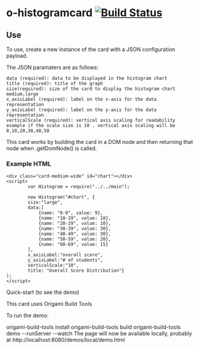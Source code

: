 # o-histogramcard [![Build Status](https://travis-ci.org/Pearson-Higher-Ed/o-histogram-card.svg)](https://travis-ci.org/Pearson-Higher-Ed/o-histogram-card)

## Use

To use, create a new instance of the card with a JSON configuration payload.

The JSON paramaters are as follows:

	data (required): data to be displayed in the histogram chart
    title (required): title of the graph
    size(required): size of the card to display the histogram chart medium,large
  	x_axisLabel (required): label on the x-axis for the data representation 
   	y_axisLabel (required): label on the y-axis for the data representation
   	verticalScale (required): vertical axis scaling for readability example if the scale size is 10 . vertical axis scaling will be 0,10,20,30,40,50
This card works by building the card in a DOM node and then returning that node when .getDomNode() is called.

### Example HTML
	<div class="card-medium-wide" id="chart"></div>
	<script>
			var Histogram = require("../../main");

			new Histogram("#chart", {
			size:"large",
			data:[
				{name: "0-9", value: 9},
				{name: "10-19", value: 18},
				{name: "20-29", value: 10},
				{name: "30-39", value: 30},
				{name: "40-49", value: 30},
				{name: "50-59", value: 20},
				{name: "60-69", value: 15}
			],
			x_axisLabel:"overall score",
			y_axisLabel:"# of students",
			verticalScale:"10",
			title: "Overall Score Distribution"}
	);
	</script>

Quick-start (to see the demo)

This card uses Origami Build Tools

To run the demo:

origami-build-tools install
origami-build-tools build
origami-build-tools demo --runServer --watch
The page will now be available locally, probably at http://localhost:8080/demos/local/demo.html

